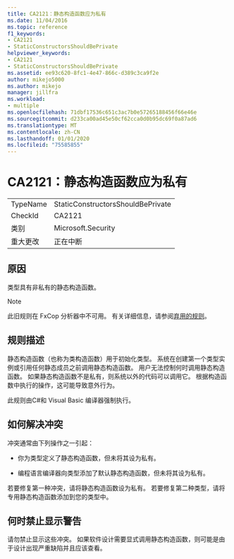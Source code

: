 ```yaml
---
title: CA2121：静态构造函数应为私有
ms.date: 11/04/2016
ms.topic: reference
f1_keywords:
- CA2121
- StaticConstructorsShouldBePrivate
helpviewer_keywords:
- CA2121
- StaticConstructorsShouldBePrivate
ms.assetid: ee93c620-8fc1-4e47-866c-d389c3ca9f2e
author: mikejo5000
ms.author: mikejo
manager: jillfra
ms.workload:
- multiple
ms.openlocfilehash: 71dbf17536c651c3ac7b0e57265188456f66e46e
ms.sourcegitcommit: d233ca00ad45e50cf62cca0d0b95dc69f0a87ad6
ms.translationtype: MT
ms.contentlocale: zh-CN
ms.lasthandoff: 01/01/2020
ms.locfileid: "75585855"
---
```

# <a name="ca2121-static-constructors-should-be-private"></a>CA2121：静态构造函数应为私有

|||
|-|-|
|TypeName|StaticConstructorsShouldBePrivate|
|CheckId|CA2121|
|类别|Microsoft.Security|
|重大更改|正在中断|

## <a name="cause"></a>原因
类型具有非私有的静态构造函数。

> [!NOTE]
> 此旧规则在 FxCop 分析器中不可用。 有关详细信息，请参阅[弃用的规则](fxcop-rule-port-status.md#deprecated-rules)。

## <a name="rule-description"></a>规则描述

静态构造函数（也称为类构造函数）用于初始化类型。 系统在创建第一个类型实例或引用任何静态成员之前调用静态构造函数。 用户无法控制何时调用静态构造函数。 如果静态构造函数不是私有，则系统以外的代码可以调用它。 根据构造函数中执行的操作，这可能导致意外行为。

此规则由C#和 Visual Basic 编译器强制执行。

## <a name="how-to-fix-violations"></a>如何解决冲突

冲突通常由下列操作之一引起：

- 你为类型定义了静态构造函数，但未将其设为私有。

- 编程语言编译器向类型添加了默认静态构造函数，但未将其设为私有。

若要修复第一种冲突，请将静态构造函数设为私有。 若要修复第二种类型，请将专用静态构造函数添加到您的类型中。

## <a name="when-to-suppress-warnings"></a>何时禁止显示警告

请勿禁止显示这些冲突。 如果软件设计需要显式调用静态构造函数，则可能是由于设计出现严重缺陷并且应该查看。
